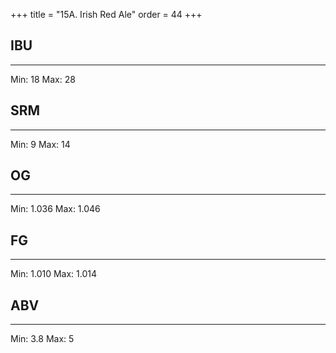 +++
title = "15A. Irish Red Ale"
order = 44
+++
## IBU
******
Min: 18
Max: 28
## SRM
******
Min: 9
Max: 14
## OG
******
Min: 1.036
Max: 1.046
## FG
******
Min: 1.010
Max: 1.014
## ABV
******
Min: 3.8
Max: 5
